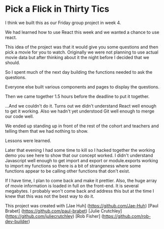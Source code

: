 # Pick a Flick in Thirty Tics

I think we built this as our Friday group project in week 4.

We had learned how to use React this week and we wanted a chance to use react.

This idea of the project was that it would give you some questions and then pick a movie for you to watch.  Originally we were not planning to use actual movie data but after thinking about it the night before I decided that we should.

So I spent much of the next day building the functions needed to ask the questions.

Everyone else built various components and pages to display the questions.

Then we came together 1.5 hours before the deadline to put it together.

...And we couldn't do it.  Turns out we didn't understand React well enough to get it working.  Also we hadn't yet understood Git well enough to merge our code well.

We ended up standing up in front of the rest of the cohort and teachers and telling them that we had nothing to show.

Lessons were learned.

Later that evening I had some time to kill so I hacked together the working demo you see here to show that our concept worked.  I didn't understand Javascript well enough to get import and export or module.exports working to import my functions so there is a bit of strangeness where some functions appear to be calling other functions that don't exist.

If I have time, I plan to come back and make it prettier.  Also, the huge array of movie information is loaded in full on the front-end.  It is several megabytes.  I probably won't come back and address this but at the time I knew that this was not the best way to do it.

This project was created with
[Jae Huh] (https://github.com/Jae-Huh)
[Paul Brabet] (https://github.com/paul-brabet)
[Julie Crutchley] (https://github.com/juliecrutchley)
[Rob Fisher] (https://github.com/rob-dev-builder)
